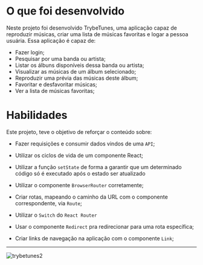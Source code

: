 

# O que foi desenvolvido

Neste projeto foi desenvolvido TrybeTunes, uma aplicação capaz de reproduzir músicas, criar uma lista de músicas favoritas e logar a pessoa usuária. Essa aplicação é capaz de:

  - Fazer login;
  - Pesquisar por uma banda ou artista;
  - Listar os álbuns disponíveis dessa banda ou artista;
  - Visualizar as músicas de um álbum selecionado;
  - Reproduzir uma prévia das músicas deste álbum;
  - Favoritar e desfavoritar músicas;
  - Ver a lista de músicas favoritas;
  


# Habilidades
Este projeto, teve o objetivo de reforçar o conteúdo sobre:

  * Fazer requisições e consumir dados vindos de uma `API`;

  * Utilizar os ciclos de vida de um componente React;

  * Utilizar a função `setState` de forma a garantir que um determinado código só é executado após o estado ser atualizado
  
  * Utilizar o componente `BrowserRouter` corretamente;

  * Criar rotas, mapeando o caminho da URL com o componente correspondente, via `Route`;

  * Utilizar o `Switch` do `React Router`

  * Usar o componente `Redirect` pra redirecionar para uma rota específica;

  * Criar links de navegação na aplicação com o componente `Link`;


---
![trybetunes2](https://user-images.githubusercontent.com/67379527/156889976-3ea6bb85-1dbb-4a26-abcc-cfd3e328baab.gif)


